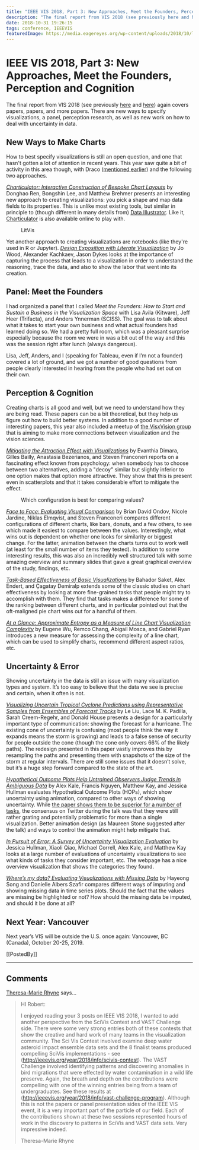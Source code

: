 ```yaml
---
title: "IEEE VIS 2018, Part 3: New Approaches, Meet the Founders, Perception and Cognition"
description: "The final report from VIS 2018 (see previously here and here) again covers papers, papers, and more papers. There are new ways to specify visualizations, a panel, perception research, as well as new work on how to deal with uncertainty in data."
date: 2018-10-31 19:26:15
tags: conference, IEEEVIS
featuredImage: https://media.eagereyes.org/wp-content/uploads/2018/10/litvis.jpg
---
```


# IEEE VIS 2018, Part 3: New Approaches, Meet the Founders, Perception and Cognition

The final report from VIS 2018 (see previously <a href="/blog/2018/ieee-vis-2018-viscomm-visinpractice-beliv-best-papers">here</a> and <a href="/blog/2018/ieee-vis-2018-time-evaluation-dashboards-the-future-of-vis">here</a>) again covers papers, papers, and more papers. There are new ways to specify visualizations, a panel, perception research, as well as new work on how to deal with uncertainty in data.

## New Ways to Make Charts

How to best specify visualizations is still an open question, and one that hasn't gotten a lot of attention in recent years. This year saw quite a bit of activity in this area though, with Draco (<a href="/blog/2018/ieee-vis-2018-viscomm-visinpractice-beliv-best-papers">mentioned earlier</a>) and the following two approaches.

<a href="https://www.microsoft.com/en-us/research/publication/charticulator-interactive-construction-of-bespoke-chart-layouts-2/"><em>Charticulator: Interactive Construction of Bespoke Chart Layouts</em></a> by Donghao Ren, Bongshin Lee, and Matthew Brehmer presents an interesting new approach to creating visualizations: you pick a shape and map data fields to its properties. This is unlike most existing tools, but similar in principle to (though different in many details from) <a href="http://data-illustrator.com">Data Illustrator</a>. Like it, <a href="http://charticulator.com">Charticulator</a> is also available online to play with.

<figure class="wp-block-image"><img src="https://media.eagereyes.org/wp-content/uploads/2018/10/litvis.jpg" alt="" class="wp-image-10916"/><figcaption>LitVis</figcaption></figure>

Yet another approach to creating visualizations are notebooks (like they're used in R or Jupyter). <em><a href="http://litvis.org">Design Exposition with Literate Visualization</a></em> by Jo Wood, Alexander Kachkaev, Jason Dykes looks at the importance of capturing the process that leads to a visualization in order to understand the reasoning, trace the data, and also to show the labor that went into its creation.<br>

## Panel: Meet the Founders

I had organized a panel that I called <em>Meet the Founders: How to Start and Sustain a Business in the Visualization Space</em> with Lisa Avila (Kitware), Jeff Heer (Trifacta), and Anders Ynnerman (SCISS). The goal was to talk about what it takes to start your own business and what actual founders had learned doing so. We had a pretty full room, which was a pleasant surprise especially because the room we were in was a bit out of the way and this was the session right after lunch (always dangerous).

Lisa, Jeff, Anders, and I (speaking for Tableau, even if I’m not a founder) covered a lot of ground, and we got a number of good questions from people clearly interested in hearing from the people who had set out on their own.

## Perception &amp; Cognition

Creating charts is all good and well, but we need to understand how they are being read. These papers can be a bit theoretical, but they help us figure out how to build better systems. In addition to a good number of interesting papers, this year also included a meetup of <a href="http://visxvision.com/">the VisxVision group</a> that is aiming to make more connections between visualization and the vision sciences.

<em><a href="https://aviz.fr/deletion">Mitigating the Attraction Effect with Visualizations</a></em> by Evanthia Dimara, Gilles Bailly, Anastasia Bezerianos, and Steven Franconeri reports on a fascinating effect known from psychology: when somebody has to choose between two alternatives, adding a "decoy" similar but slightly inferior to one option makes that option more attractive. They show that this is present even in scatterplots and that it takes considerable effort to mitigate the effect.

<figure class="wp-block-image"><img src="https://media.eagereyes.org/wp-content/uploads/2018/10/face2face-teaser.png" alt="" class="wp-image-10915"/><figcaption>Which configuration is best for comparing values?</figcaption></figure>

<em><a href="http://hcil.umd.edu/visualcomparison">Face to Face: Evaluating Visual Comparison</a></em> by Brian David Ondov, Nicole Jardine, Niklas Elmqvist, and Steven Franconeri compares different configurations of different charts, like bars, donuts, and a few others, to see which made it easiest to compare between the values. Interestingly, what wins out is dependent on whether one looks for similarity or biggest change. For the latter, animation between the charts turns out to work well (at least for the small number of items they tested). In addition to some interesting results, this was also an incredibly well structured talk with some amazing overview and summary slides that gave a great graphical overview of the study, findings, etc.

<a href="https://github.com/gtvalab/ChartsEffectiveness"><em>Task-Based Effectiveness of Basic Visualizations</em></a> by Bahador Saket, Alex Endert, and Çagatay Demiralp extends some of the classic studies on chart effectiveness by looking at more fine-grained tasks that people might try to accomplish with them. They find that tasks makes a difference for some of the ranking between different charts, and in particular pointed out that the oft-maligned pie chart wins out for a handful of them.

<em><a href="https://github.com/cudbg/pae">At a Glance: Approximate Entropy as a Measure of Line Chart Visualization Complexity</a></em> by Eugene Wu, Remco Chang, Abigail Mosca, and Gabriel Ryan introduces a new measure for assessing the complexity of a line chart, which can be used to simplify charts, recommend different aspect ratios, etc.

## Uncertainty &amp; Error

Showing uncertainty in the data is still an issue with many visualization types and system. It’s too easy to believe that the data we see is precise and certain, when it often is not.

<a href="http://lacepadilla.com/exp/ensemble2018/Analysis.html"><em>Visualizing Uncertain Tropical Cyclone Predictions using Representative Samples from Ensembles of Forecast Tracks</em></a> by Le Liu, Lace M. K. Padilla, Sarah Creem-Regehr, and Donald House presents a design for a particularly important type of communication: showing the forecast for a hurricane. The existing cone of uncertainty is confusing (most people think the way it expands means the storm is growing) and leads to a false sense of security for people outside the cone (though the cone only covers 66% of the likely paths). The redesign presented in this paper vastly improves this by resampling the paths and presenting them with snapshots of the size of the storm at regular intervals. There are still some issues that it doesn’t solve, but it’s a huge step forward compared to the state of the art.

<a href="http://idl.cs.washington.edu/papers/hops-trends/"><em>Hypothetical Outcome Plots Help Untrained Observers Judge Trends in Ambiguous Data</em></a> by Alex Kale, Francis Nguyen, Matthew Kay, and Jessica Hullman evaluates Hypothetical Outcome Plots (HOPs), which show uncertainty using animation, compared to other ways of showing uncertainty. While <a href="https://medium.com/@uwdata/hypothetical-outcome-plots-hops-help-users-separate-signal-from-noise-870d4e2b75d7">the paper shows them to be superior for a number of tasks</a>, the consensus on Twitter during the talk was that they were still rather grating and potentially problematic for more than a single visualization. Better animation design (as Maureen Stone suggested after the talk) and ways to control the animation might help mitigate that.

<a href="http://visualization.ischool.uw.edu/~xiaoliq/uncertainty_vis_eval/"><em>In Pursuit of Error: A Survey of Uncertainty Visualization Evaluation</em></a> by Jessica Hullman, Xiaoli Qiao, Michael Correll, Alex Kale, and Matthew Kay looks at a large number of evaluations of uncertainty visualizations to see what kinds of tasks they consider important, etc. The webpage has a nice overview visualization that shows the categories they found.

<em><a href="http://cmci.colorado.edu/visualab/MissingData/">Where’s my data? Evaluating Visualizations with Missing Data</a></em> by Hayeong Song and Danielle Albers Szafir compares different ways of imputing and showing missing data in time series plots. Should the fact that the values are missing be highlighted or not? How should the missing data be imputed, and should it be done at all?

## Next Year: Vancouver

Next year’s VIS will be outside the U.S. once again: Vancouver, BC (Canada), October 20-25, 2019.

[[PostedBy]]

<aside class="comments">

---
## Comments

<a href="http://theresamarierhyne.com" rel="nofollow noopener" target="_blank">Theresa-Marie Rhyne</a> says…
>	HI Robert:
>	
>	I enjoyed reading your 3 posts on IEEE VIS 2018,  I wanted to add another perspective from the SciVis Contest and VAST Challenge side.  There were some very strong entries both of these contests that show the creative and hard work of many teams in the visualization community.  The Sci Vis Contest involved examine deep water asteroid impact ensemble data sets and the 8 finalist teams produced compelling SciVis implementations - see (http://ieeevis.org/year/2018/info/scivis-contest).  The VAST Challenge involved identifying patterns and discovering anomalies in bird migrations that were effected by water contamination in a wild life preserve.  Again, the breath and depth on the contributions were compelling with one of the winning entries being from a team of undergraduates. See these results at (http://ieeevis.org/year/2018/info/vast-challenge-program).  Although this is not the papers or panel presentation sides of the IEEE VIS event, it is a very important part of the particle of our field.  Each of the contributions shown at these two sessions represented hours of work in the discovery to patterns in SciVis and VAST data sets.  Very impressive indeed. 
>	
>	Theresa-Marie Rhyne

</aside>

